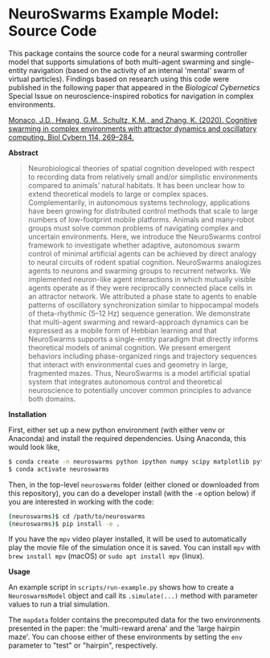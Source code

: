 # NeuroSwarms Example Model: Source Code

This package contains the source code for a neural swarming controller model
that supports simulations of both multi-agent swarming and single-entity
navigation (based on the activity of an internal 'mental' swarm of virtual
particles). Findings based on research using this code were published in the
following paper that appeared in the *Biological Cybernetics* Special Issue
on neuroscience-inspired robotics for navigation in complex environments.

[Monaco, J.D., Hwang, G.M., Schultz, K.M., and Zhang, K. (2020). Cognitive
swarming in complex environments with attractor dynamics and oscillatory
computing. Biol Cybern 114, 269–284.](https://doi.org/10.1007/s00422-020-00823-z)

**Abstract**

> Neurobiological theories of spatial cognition developed with respect to
> recording data from relatively small and/or simplistic environments compared
> to animals’ natural habitats. It has been unclear how to extend theoretical
> models to large or complex spaces. Complementarily, in autonomous systems
> technology, applications have been growing for distributed control methods
> that scale to large numbers of low-footprint mobile platforms. Animals and
> many-robot groups must solve common problems of navigating complex and
> uncertain environments. Here, we introduce the NeuroSwarms control framework
> to investigate whether adaptive, autonomous swarm control of minimal
> artificial agents can be achieved by direct analogy to neural circuits of
> rodent spatial cognition. NeuroSwarms analogizes agents to neurons and
> swarming groups to recurrent networks. We implemented neuron-like agent
> interactions in which mutually visible agents operate as if they were
> reciprocally connected place cells in an attractor network. We attributed a
> phase state to agents to enable patterns of oscillatory synchronization
> similar to hippocampal models of theta-rhythmic (5–12 Hz) sequence
> generation. We demonstrate that multi-agent swarming and reward-approach
> dynamics can be expressed as a mobile form of Hebbian learning and that
> NeuroSwarms supports a single-entity paradigm that directly informs
> theoretical models of animal cognition. We present emergent behaviors
> including phase-organized rings and trajectory sequences that interact with
> environmental cues and geometry in large, fragmented mazes. Thus, NeuroSwarms
> is a model artificial spatial system that integrates autonomous control and
> theoretical neuroscience to potentially uncover common principles to advance
> both domains.

**Installation**

First, either set up a new python environment (with either venv or Anaconda) and
install the required dependencies. Using Anaconda, this would look like,

```bash
$ conda create -n neuroswarms python ipython numpy scipy matplotlib pytables pillow
$ conda activate neuroswarms
```

Then, in the top-level `neuroswarms` folder (either cloned or downloaded from
this repository), you can do a developer install (with the `-e` option below) if
you are interested in working with the code:

```bash
(neuroswarms)$ cd /path/to/neuroswarms
(neuroswarms)$ pip install -e .
```

If you have the `mpv` video player installed, it will be used to automatically
play the movie file of the simulation once it is saved. You can install `mpv`
with `brew install mpv` (macOS) or `sudo apt install mpv` (linux).

**Usage**

An example script in `scripts/run-example.py` shows how to create a
`NeuroswarmsModel` object and call its `.simulate(...)` method with parameter
values to run a trial simulation.

The `mapdata` folder contains the precomputed data for the two environments
presented in the paper: the 'multi-reward arena' and the 'large hairpin maze'.
You can choose either of these environments by setting the `env` parameter to
"test" or "hairpin", respectively.
